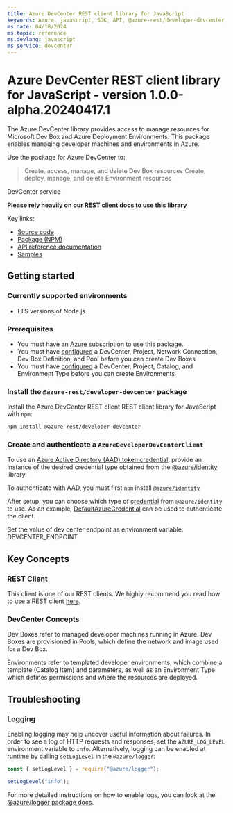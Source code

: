```yaml
---
title: Azure DevCenter REST client library for JavaScript
keywords: Azure, javascript, SDK, API, @azure-rest/developer-devcenter, devcenter
ms.date: 04/18/2024
ms.topic: reference
ms.devlang: javascript
ms.service: devcenter
---
```

# Azure DevCenter REST client library for JavaScript - version 1.0.0-alpha.20240417.1 



The Azure DevCenter library provides access to manage resources for Microsoft Dev Box and Azure Deployment Environments. This package enables managing developer machines and environments in Azure.

Use the package for Azure DevCenter to:
> Create, access, manage, and delete Dev Box resources
> Create, deploy, manage, and delete Environment resources

DevCenter service

**Please rely heavily on our [REST client docs](https://github.com/Azure/azure-sdk-for-js/blob/main/documentation/rest-clients.md) to use this library**

Key links:

- [Source code](https://github.com/Azure/azure-sdk-for-js/tree/main/sdk/devcenter/developer-devcenter-rest)
- [Package (NPM)](https://www.npmjs.com/package/@azure-rest/developer-devcenter)
- [API reference documentation](/javascript/api/@azure-rest/developer-devcenter?view=azure-node-preview)
- [Samples](https://github.com/Azure/azure-sdk-for-js/tree/main/sdk/devcenter/developer-devcenter-rest/samples)

## Getting started

### Currently supported environments

- LTS versions of Node.js

### Prerequisites

- You must have an [Azure subscription](https://azure.microsoft.com/free/) to use this package.
- You must have [configured](https://learn.microsoft.com/azure/dev-box/quickstart-configure-dev-box-service) a DevCenter, Project, Network Connection, Dev Box Definition, and Pool before you can create Dev Boxes 
- You must have [configured](https://learn.microsoft.com/azure/deployment-environments/) a DevCenter, Project, Catalog, and Environment Type before you can create Environments
 
### Install the `@azure-rest/developer-devcenter` package

Install the Azure DevCenter REST client REST client library for JavaScript with `npm`:

```bash
npm install @azure-rest/developer-devcenter
```

### Create and authenticate a `AzureDeveloperDevCenterClient`

To use an [Azure Active Directory (AAD) token credential](https://github.com/Azure/azure-sdk-for-js/blob/main/sdk/identity/identity/samples/AzureIdentityExamples.md#authenticating-with-a-pre-fetched-access-token),
provide an instance of the desired credential type obtained from the
[@azure/identity](https://github.com/Azure/azure-sdk-for-js/tree/main/sdk/identity/identity#credentials) library.

To authenticate with AAD, you must first `npm` install [`@azure/identity`](https://www.npmjs.com/package/@azure/identity) 

After setup, you can choose which type of [credential](https://github.com/Azure/azure-sdk-for-js/tree/main/sdk/identity/identity#credentials) from `@azure/identity` to use.
As an example, [DefaultAzureCredential](https://github.com/Azure/azure-sdk-for-js/tree/main/sdk/identity/identity#defaultazurecredential)
can be used to authenticate the client.

Set the value of dev center endpoint as environment variable:
DEVCENTER_ENDPOINT

## Key Concepts

### REST Client

This client is one of our REST clients. We highly recommend you read how to use a REST client [here](https://github.com/Azure/azure-sdk-for-js/blob/main/documentation/rest-clients.md).

### DevCenter Concepts
Dev Boxes refer to managed developer machines running in Azure. Dev Boxes are provisioned in Pools, which define the network and image used for a Dev Box.

Environments refer to templated developer environments, which combine a template (Catalog Item) and parameters, as well as an Environment Type which defines permissions and where the resources are deployed.

## Troubleshooting

### Logging

Enabling logging may help uncover useful information about failures. In order to see a log of HTTP requests and responses, set the `AZURE_LOG_LEVEL` environment variable to `info`. Alternatively, logging can be enabled at runtime by calling `setLogLevel` in the `@azure/logger`:

```javascript
const { setLogLevel } = require("@azure/logger");

setLogLevel("info");
```

For more detailed instructions on how to enable logs, you can look at the [@azure/logger package docs](https://github.com/Azure/azure-sdk-for-js/tree/main/sdk/core/logger).

